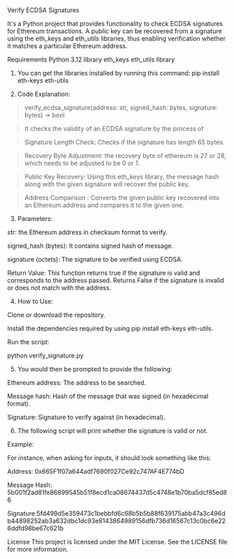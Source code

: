 Verify ECDSA Signatures


It's a Python project that provides functionality to check ECDSA signatures for Ethereum transactions. A public key can be recovered from a signature using the eth_keys and eth_utils libraries, thus enabling verification whether it matches a particular Ethereum address.

Requirements
Python 3.12
library eth_keys
eth_utils library


1. You can get the libraries installed by running this command:
pip install eth-keys eth-utils


2. Code Explanation:
> verify_ecdsa_signature(address: str, signed_hash: bytes, signature: bytes) -> bool

> It checks the validity of an ECDSA signature by the process of

> Signature Length Check: Checks if the signature has length 65 bytes.

> Recovery Byte Adjustment: the recovery byte of ethereum is 27 or 28, which needs to be adjusted to be 0 or 1.

> Public Key Recovery: Using this eth_keys library, the message hash along with the given signature will recover the public     key.

> Address Comparison : Converts the given public key recovered into an Ethereum address and compares it to the given one.


3. Parameters:

str: the Ethereum address in checksum format to verify.

signed_hash (bytes): It contains signed hash of message.

signature (octets): The signature to be verified using ECDSA.

Return Value:
This function returns true if the signature is valid and corresponds to the address passed.
Returns False if the signature is invalid or does not match with the address.


4. How to Use:

Clone or download the repository.

Install the dependencies required by using pip install eth-keys eth-utils.

Run the script:

python verify_signature.py


5. You would then be prompted to provide the following:

Ethereum address: The address to be searched.

Message hash: Hash of the message that was signed (in hexadecimal format).

Signature: Signature to verify against (in hexadecimal).


6. The following script will print whether the signature is valid or not.

Example:

For instance, when asking for inputs, it should look something like this:

Address: 0x665F1f07a644adf7690f027Ce92c747AF4E774bD

Message Hash: 5b001f2ad81fe86899545b51f8ecd1ca08674437d5c4748e1b70ba5dcf85ed86

Signature:5fd499d5e359473c1bebbfd6c68b5b5b88f639175abb47a3c496db44898252ab3a632dbc1dc93e8143864989156dfb736d16567c13c0bc6e226ddfd98be67c621b


 License This project is licensed under the MIT License. See the LICENSE file for more information.
